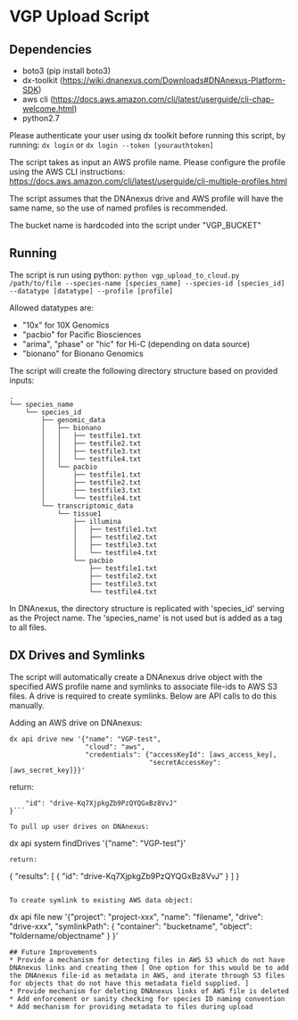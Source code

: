 # VGP Upload Script

## Dependencies

* boto3 (pip install boto3)
* dx-toolkit (https://wiki.dnanexus.com/Downloads#DNAnexus-Platform-SDK)
* aws cli (https://docs.aws.amazon.com/cli/latest/userguide/cli-chap-welcome.html)
* python2.7

Please authenticate your user using dx toolkit before running this script, by running:
`dx login` or `dx login --token [yourauthtoken]`

The script takes as input an AWS profile name. Please configure the profile using the AWS CLI instructions: https://docs.aws.amazon.com/cli/latest/userguide/cli-multiple-profiles.html

The script assumes that the DNAnexus drive and AWS profile will have the same name, so the use of named profiles is recommended.

The bucket name is hardcoded into the script under "VGP_BUCKET"

## Running

The script is run using python:
`python vgp_upload_to_cloud.py /path/to/file --species-name [species_name] --species-id [species_id] --datatype [datatype] --profile [profile]`

Allowed datatypes are:
* "10x" for 10X Genomics
* "pacbio" for Pacific Biosciences
* "arima", "phase" or "hic" for Hi-C (depending on data source)
* "bionano" for Bionano Genomics

The script will create the following directory structure based on provided inputs:
```
.
└── species_name
	└── species_id
    	├── genomic_data
    	│   ├── bionano
    	│   │   ├── testfile1.txt
    	│   │   ├── testfile2.txt
    	│   │   ├── testfile3.txt
    	│   │   └── testfile4.txt
    	│   └── pacbio
    	│       ├── testfile1.txt
    	│       ├── testfile2.txt
    	│       ├── testfile3.txt
    	│       └── testfile4.txt
    	└── transcriptomic_data
        	└── tissue1
            	├── illumina
            	│   ├── testfile1.txt
            	│   ├── testfile2.txt
            	│   ├── testfile3.txt
            	│   └── testfile4.txt
            	└── pacbio
                	├── testfile1.txt
                	├── testfile2.txt
                	├── testfile3.txt
                	└── testfile4.txt
```

In DNAnexus, the directory structure is replicated with 'species_id' serving as the Project name. The 'species_name' is not used but is added as a tag to all files.

## DX Drives and Symlinks

The script will automatically create a DNAnexus drive object with the specified AWS profile name and symlinks to associate file-ids to AWS S3 files. A drive is required to create symlinks. Below are API calls to do this manually.

Adding an AWS drive on DNAnexus:
```
dx api drive new '{"name": "VGP-test",
                   "cloud": "aws", 
                   "credentials": {"accessKeyId": [aws_access_key],  
                                   "secretAccessKey": [aws_secret_key]}}'
```

return:
```{
    "id": "drive-Kq7XjpkgZb9PzQYQGxBz8VvJ"
}```

To pull up user drives on DNAnexus:
```
dx api system findDrives '{"name": "VGP-test"}'
```
return:
```
{
    "results": [
        {
            "id": "drive-Kq7XjpkgZb9PzQYQGxBz8VvJ"
        }
    ]
}
```

To create symlink to existing AWS data object:
```
dx api file new '{"project": "project-xxx", 
                   "name": "filename",
                   "drive": "drive-xxx",
                   "symlinkPath": 
                   		{
                     	"container": "bucketname", 
                     	"object": "foldername/objectname" 
                   		}
                 }'
```
## Future Improvements
* Provide a mechanism for detecting files in AWS S3 which do not have DNAnexus links and creating them [ One option for this would be to add the DNAnexus file-id as metadata in AWS, and iterate through S3 files for objects that do not have this metadata field supplied. ]
* Provide mechanism for deleting DNAnexus links of AWS file is deleted
* Add enforcement or sanity checking for species ID naming convention
* Add mechanism for providing metadata to files during upload
